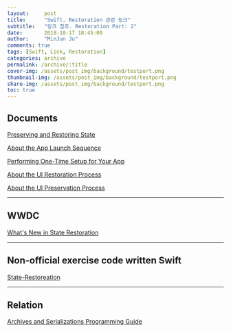 ```yaml
---
layout:     post
title:      "Swift. Restoration 관련 링크"
subtitle:   "링크 참조. Restoration Part: 2"
date:       2018-10-17 18:45:00
author:     "MinJun Ju"
comments: true 
tags: [Swift, Link, Restoration]
categories: archive
permalink: /archive/:title
cover-img: /assets/post_img/background/testport.png
thumbnail-img: /assets/post_img/background/testport.png
share-img: /assets/post_img/background/testport.png
toc: true
---
```


## Documents 

[Preserving and Restoring State](https://developer.apple.com/library/archive/featuredarticles/ViewControllerPGforiPhoneOS/PreservingandRestoringState.html#//apple_ref/doc/uid/TP40007457-CH28-SW1)


[About the App Launch Sequence](https://developer.apple.com/documentation/uikit/core_app/managing_your_app_s_life_cycle/responding_to_the_launch_of_your_app/about_the_app_launch_sequence)<br>

[Performing One-Time Setup for Your App](https://developer.apple.com/documentation/uikit/core_app/managing_your_app_s_life_cycle/responding_to_the_launch_of_your_app/performing_one-time_setup_for_your_app)<br>

[About the UI Restoration Process](https://developer.apple.com/documentation/uikit/view_controllers/preserving_your_app_s_ui_across_launches/about_the_ui_restoration_process)<br>

[About the UI Preservation Process](https://developer.apple.com/documentation/uikit/view_controllers/preserving_your_app_s_ui_across_launches/about_the_ui_preservation_process)<br>

---
## WWDC 

[What's New in State Restoration](https://developer.apple.com/videos/play/wwdc2013/222/)

---

## Non-official exercise code written Swift

[State-Restoreation](https://github.com/shagedorn/StateRestorationDemo)<br>

---

## Relation

[Archives and Serializations Programming Guide](https://developer.apple.com/library/archive/documentation/Cocoa/Conceptual/Archiving/Articles/objectgraphs.html#//apple_ref/doc/uid/20001293-CJBDFIBI)
